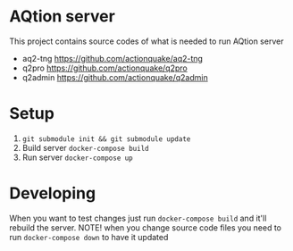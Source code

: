 # AQtion server
This project contains source codes of what is needed to run AQtion server
* aq2-tng https://github.com/actionquake/aq2-tng
* q2pro https://github.com/actionquake/q2pro
* q2admin https://github.com/actionquake/q2admin

# Setup
1. `git submodule init && git submodule update`
2. Build server `docker-compose build`
3. Run server `docker-compose up`

# Developing
When you want to test changes just run `docker-compose build` and it'll rebuild the server.
NOTE! when you change source code files you need to run `docker-compose down` to have it updated